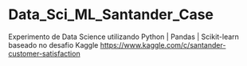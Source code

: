 # Data_Sci_ML_Santander_Case
Experimento de Data Science utilizando Python | Pandas | Scikit-learn baseado no desafio Kaggle https://www.kaggle.com/c/santander-customer-satisfaction
